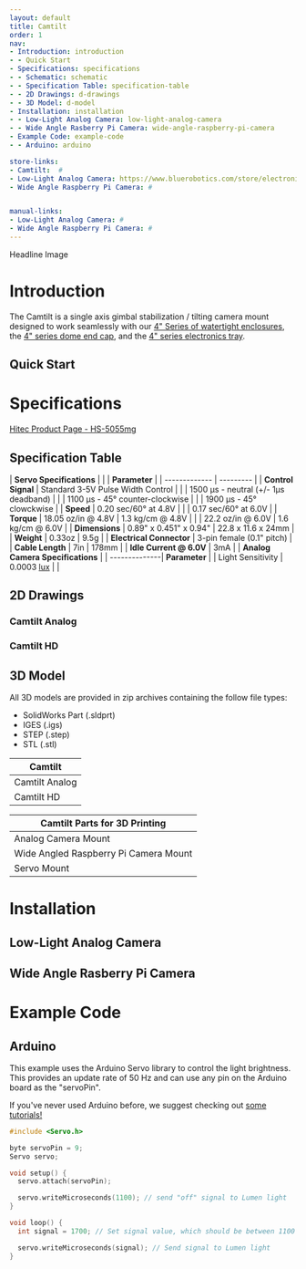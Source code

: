 ```yaml
---
layout: default
title: Camtilt 
order: 1
nav:
- Introduction: introduction
- - Quick Start 
- Specifications: specifications
- - Schematic: schematic
- - Specification Table: specification-table
- - 2D Drawings: d-drawings
- - 3D Model: d-model
- Installation: installation
- - Low-Light Analog Camera: low-light-analog-camera
- - Wide Angle Rasberry Pi Camera: wide-angle-raspberry-pi-camera
- Example Code: example-code
- - Arduino: arduino

store-links:
- Camtilt:  #
- Low-Light Analog Camera: https://www.bluerobotics.com/store/electronics/low-light-ntsc-camera/
- Wide Angle Raspberry Pi Camera: #


manual-links:
- Low-Light Analog Camera: #
- Wide Angle Raspberry Pi Camera: #
---
```


Headline Image

# Introduction

The Camtilt is a single axis gimbal stabilization / tilting camera mount designed to work seamlessly with our [4" Series of watertight enclosures](https://www.bluerobotics.com/store/watertight-enclosures/wte4-asm-r1/),
 the [4" series dome end cap](https://www.bluerobotics.com/store/watertight-enclosures/wte4-p-end-cap-dome-r1/), and the [4" series electronics tray](#). 

## Quick Start 



# Specifications

[Hitec Product Page - HS-5055mg](http://hitecrcd.com/products/servos/micro-and-mini-servos/digital-micro-and-mini-servos/hs-5055mg-economy-metal-gear-feather-servo/product)


## Specification Table

| **Servo Specifications** |
|               |  **Parameter**       |
| ------------- | --------- |
| **Control Signal** | Standard 3-5V Pulse Width Control |
|                | 1500 &mu;s - neutral (+/- 1&mu;s deadband) |
|                | 1100 &mu;s - 45&deg; counter-clockwise |
|                | 1900 &mu;s - 45&deg; clowckwise |
| **Speed**          | 0.20 sec/60&deg; at 4.8V |
|                | 0.17 sec/60&deg; at 6.0V |
| **Torque**         | 18.05 oz/in @ 4.8V | 1.3 kg/cm @ 4.8V |
|                | 22.2 oz/in @ 6.0V  | 1.6 kg/cm @ 6.0V |
| **Dimensions**     | 0.89" x 0.451" x 0.94" | 22.8 x 11.6 x 24mm |
| **Weight**         | 0.33oz | 9.5g |
| **Electrical Connector** | 3-pin female (0.1" pitch) |
| **Cable Length** | 7in | 178mm |
| **Idle Current @ 6.0V** | 3mA |
| **Analog Camera Specifications** |
| --------------| **Parameter** |
| Light Sensitivity | 0.0003 [lux](https://en.wikipedia.org/wiki/Lux) |
| 

## 2D Drawings

### Camtilt Analog



### Camtilt HD



## 3D Model

All 3D models are provided in zip archives containing the follow file types:

- SolidWorks Part (.sldprt)
- IGES (.igs) 
- STEP (.step)
- STL (.stl)

|		**Camtilt**																			|
| --------------------------------------------------------------------------------------------- |
| Camtilt Analog     |    |
| Camtilt HD   	    | 			    |

|  **Camtilt Parts for 3D Printing** |
| --------------------------------------|
| Analog Camera Mount                   | [analog-camera-mount.stl](cad/CAMTILT-RASBPI-MOUNT-X1A.STL) |
| Wide Angled Raspberry Pi Camera Mount | [pi-camera-mount.stl](cad/CAMTILT-RASBPI-MOUNT-X1A.STL)     |
| Servo Mount                           | [servo-mount.stl](cad/CAMTILT-SERVO-MOUNT-X2A.STL)

# Installation



## Low-Light Analog Camera



## Wide Angle Rasberry Pi Camera




# Example Code

## Arduino

This example uses the Arduino Servo library to control the light brightness. This provides an update rate of 50 Hz and can use any pin on the Arduino board as the "servoPin".

If you've never used Arduino before, we suggest checking out [some tutorials!](https://www.arduino.cc/en/Tutorial/HomePage)

~~~~~~~~~~ cpp
#include <Servo.h>

byte servoPin = 9;
Servo servo;

void setup() {
  servo.attach(servoPin);

  servo.writeMicroseconds(1100); // send "off" signal to Lumen light
}

void loop() {
  int signal = 1700; // Set signal value, which should be between 1100 and 1900

  servo.writeMicroseconds(signal); // Send signal to Lumen light
}
~~~~~~~~~~~~~~~~
